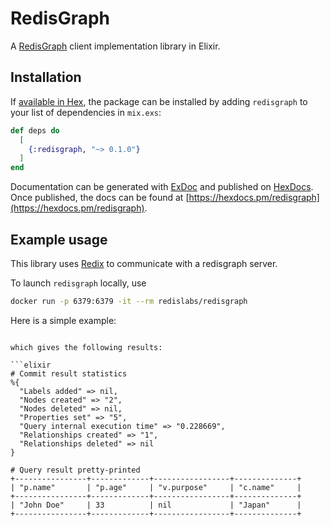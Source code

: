 # RedisGraph

A [RedisGraph](https://oss.redislabs.com/redisgraph/) client implementation library in Elixir.

## Installation

If [available in Hex](https://hex.pm/docs/publish), the package can be installed
by adding `redisgraph` to your list of dependencies in `mix.exs`:

```elixir
def deps do
  [
    {:redisgraph, "~> 0.1.0"}
  ]
end
```

Documentation can be generated with [ExDoc](https://github.com/elixir-lang/ex_doc)
and published on [HexDocs](https://hexdocs.pm). Once published, the docs can
be found at [https://hexdocs.pm/redisgraph](https://hexdocs.pm/redisgraph).

## Example usage

This library uses [Redix](https://github.com/whatyouhide/redix) to communicate with a redisgraph server.

To launch ``redisgraph`` locally, use

```bash
docker run -p 6379:6379 -it --rm redislabs/redisgraph
```

Here is a simple example:

```

which gives the following results:

```elixir
# Commit result statistics
%{
  "Labels added" => nil,
  "Nodes created" => "2",
  "Nodes deleted" => nil,
  "Properties set" => "5",
  "Query internal execution time" => "0.228669",
  "Relationships created" => "1",
  "Relationships deleted" => nil
}

# Query result pretty-printed
+----------------+-------------+-----------------+--------------+
| "p.name"       | "p.age"     | "v.purpose"     | "c.name"     |
+----------------+-------------+-----------------+--------------+
| "John Doe"     | 33          | nil             | "Japan"      |
+----------------+-------------+-----------------+--------------+
```
